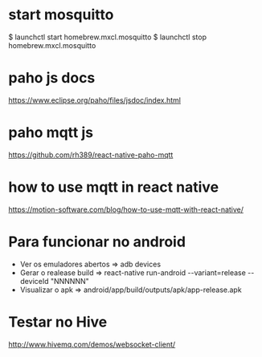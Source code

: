 # start mosquitto

$ launchctl start homebrew.mxcl.mosquitto
$ launchctl stop homebrew.mxcl.mosquitto

# paho js docs
https://www.eclipse.org/paho/files/jsdoc/index.html

# paho mqtt js
https://github.com/rh389/react-native-paho-mqtt

# how to use mqtt in react native
https://motion-software.com/blog/how-to-use-mqtt-with-react-native/

# Para funcionar no android

- Ver os emuladores abertos => adb devices
- Gerar o realease build => react-native run-android --variant=release --deviceId "NNNNNN"
- Visualizar o apk => android/app/build/outputs/apk/app-release.apk

# Testar no Hive
http://www.hivemq.com/demos/websocket-client/
